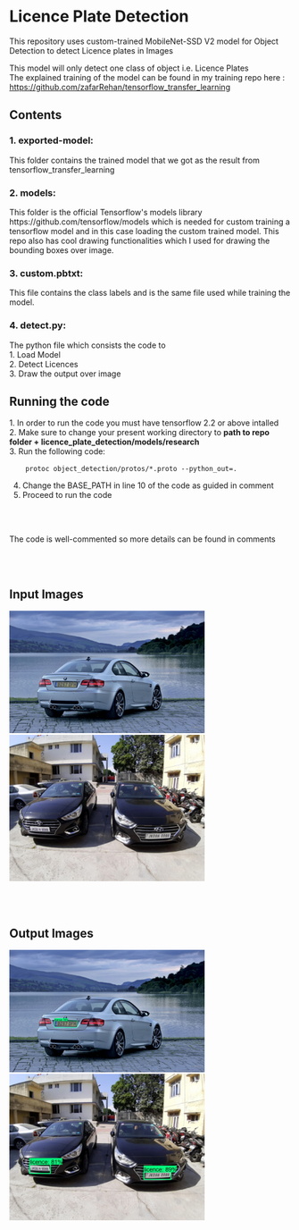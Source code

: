 # Licence Plate Detection

This repository uses custom-trained MobileNet-SSD V2 model for Object Detection to detect Licence plates in Images

This model will only detect one class of object i.e. Licence Plates </br>
The explained training of the model can be found in my training repo here : https://github.com/zafarRehan/tensorflow_transfer_learning

<h2>Contents</h2>

<h3>1. exported-model:</h3> 
This folder contains the trained model that we got as the result from <a src="https://github.com/zafarRehan/tensorflow_transfer_learning">tensorflow_transfer_learning</a>

<h3>2. models:</h3> 
This folder is the official Tensorflow's models library https://github.com/tensorflow/models which is needed for custom training a tensorflow model and in this case loading the custom trained model. This repo also has cool drawing functionalities which I used for drawing the bounding boxes over image.

<h3>3. custom.pbtxt:</h3>         
This file contains the class labels and is the same file used while training the model. 

<h3>4. detect.py:</h3>       
The python file which consists the code to</br>
1. Load Model</br>
2. Detect Licences</br>
3. Draw the output over image 

<h2>Running the code</h2>
1. In order to run the code you must have tensorflow 2.2 or above intalled </br>
2. Make sure to change your present working directory to <b>path to repo folder + licence_plate_detection/models/research</b></br>
3. Run the following code:</br>
        
        protoc object_detection/protos/*.proto --python_out=.
4. Change the BASE_PATH in line 10 of the code as guided in comment </br>
5. Proceed to run the code

</br></br>

The code is well-commented so more details can be found in comments

</br></br>

<h2>Input Images</h2>
<p>
<img src="/test1.jpg" width=350>  <img src="/test2.jpg" width=350>
</p>

</br></br>

<h2>Output Images</h2>
<p>
<img src="/test1_output.jpg" width=350>  <img src="/test2_output.jpg" width=350>
</p>

